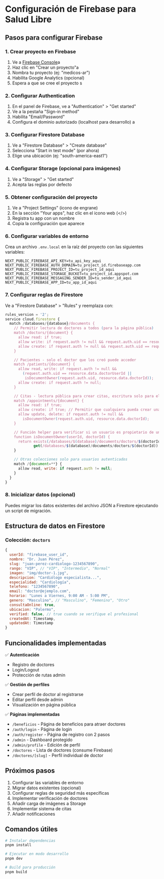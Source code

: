 # Configuración de Firebase para Salud Libre

## Pasos para configurar Firebase

### 1. Crear proyecto en Firebase

1. Ve a [Firebase Console](https://console.firebase.google.com/)a
2. Haz clic en "Crear un proyecto"a
3. Nombra tu proyecto (ej: "medicos-ar")
4. Habilita Google Analytics (opcional)
5. Espera a que se cree el proyecto
s
### 2. Configurar Authentication

1. En el panel de Firebase, ve a "Authentication" > "Get started"
2. Ve a la pestaña "Sign-in method"
3. Habilita "Email/Password"
4. Configura el dominio autorizado (localhost para desarrollo)
a
### 3. Configurar Firestore Database

1. Ve a "Firestore Database" > "Create database"
2. Selecciona "Start in test mode" (por ahora)
3. Elige una ubicación (ej: "south-america-east1")

### 4. Configurar Storage (opcional para imágenes)

1. Ve a "Storage" > "Get started"
2. Acepta las reglas por defecto

### 5. Obtener configuración del proyecto

1. Ve a "Project Settings" (icono de engrane)
2. En la sección "Your apps", haz clic en el icono web (</>)
3. Registra tu app con un nombre
4. Copia la configuración que aparece

### 6. Configurar variables de entorno

Crea un archivo `.env.local` en la raíz del proyecto con las siguientes variables:

```
NEXT_PUBLIC_FIREBASE_API_KEY=tu_api_key_aqui
NEXT_PUBLIC_FIREBASE_AUTH_DOMAIN=tu_project_id.firebaseapp.com
NEXT_PUBLIC_FIREBASE_PROJECT_ID=tu_project_id_aqui
NEXT_PUBLIC_FIREBASE_STORAGE_BUCKET=tu_project_id.appspot.com
NEXT_PUBLIC_FIREBASE_MESSAGING_SENDER_ID=tu_sender_id_aqui
NEXT_PUBLIC_FIREBASE_APP_ID=tu_app_id_aqui
```

### 7. Configurar reglas de Firestore

Ve a "Firestore Database" > "Rules" y reemplaza con:

```javascript
rules_version = '2';
service cloud.firestore {
  match /databases/{database}/documents {
    // Permitir lectura de doctores a todos (para la página pública)
    match /doctors/{document} {
      allow read: if true;
      allow write: if request.auth != null && request.auth.uid == resource.data.userId;
      allow create: if request.auth != null && request.auth.uid == request.resource.data.userId;
    }

    // Pacientes - solo el doctor que los creó puede acceder
    match /patients/{document} {
      allow read, write: if request.auth != null &&
        (request.auth.uid == resource.data.doctorUserId ||
         isDocumentOwner(request.auth.uid, resource.data.doctorId));
      allow create: if request.auth != null;
    }

    // Citas - lectura pública para crear citas, escritura solo para el doctor
    match /appointments/{document} {
      allow read: if true;
      allow create: if true; // Permitir que cualquiera pueda crear una cita
      allow update, delete: if request.auth != null &&
        isDocumentOwner(request.auth.uid, resource.data.doctorId);
    }

    // Función helper para verificar si un usuario es propietario de un documento
    function isDocumentOwner(userId, doctorId) {
      return exists(/databases/$(database)/documents/doctors/$(doctorId)) &&
             get(/databases/$(database)/documents/doctors/$(doctorId)).data.userId == userId;
    }

    // Otras colecciones solo para usuarios autenticados
    match /{document=**} {
      allow read, write: if request.auth != null;
    }
  }
}
```

### 8. Inicializar datos (opcional)

Puedes migrar los datos existentes del archivo JSON a Firestore ejecutando un script de migración.

## Estructura de datos en Firestore

### Colección: `doctors`

```javascript
{
  userId: "firebase_user_id",
  nombre: "Dr. Juan Pérez",
  slug: "juan-perez-cardiologo-1234567890",
  rango: "VIP", // "VIP", "Intermedio", "Normal"
  imagen: "img/doctor-1.jpg",
  descripcion: "Cardiólogo especialista...",
  especialidad: "Cardiología",
  telefono: "1234567890",
  email: "doctor@ejemplo.com",
  horario: "Lunes a Viernes, 9:00 AM - 5:00 PM",
  genero: "Masculino", // "Masculino", "Femenino", "Otro"
  consultaOnline: true,
  ubicacion: "Palermo",
  verified: false, // true cuando se verifique el profesional
  createdAt: Timestamp,
  updatedAt: Timestamp
}
```

## Funcionalidades implementadas

✅ **Autenticación**

- Registro de doctores
- Login/Logout
- Protección de rutas admin

✅ **Gestión de perfiles**

- Crear perfil de doctor al registrarse
- Editar perfil desde admin
- Visualización en página pública

✅ **Páginas implementadas**

- `/beneficios` - Página de beneficios para atraer doctores
- `/auth/login` - Página de login
- `/auth/register` - Página de registro con 2 pasos
- `/admin` - Dashboard protegido
- `/admin/profile` - Edición de perfil
- `/doctores` - Lista de doctores (consume Firebase)
- `/doctores/[slug]` - Perfil individual de doctor

## Próximos pasos

1. Configurar las variables de entorno
2. Migrar datos existentes (opcional)
3. Configurar reglas de seguridad más específicas
4. Implementar verificación de doctores
5. Añadir carga de imágenes a Storage
6. Implementar sistema de citas
7. Añadir notificaciones

## Comandos útiles

```bash
# Instalar dependencias
pnpm install

# Ejecutar en modo desarrollo
pnpm dev

# Build para producción
pnpm build
```
